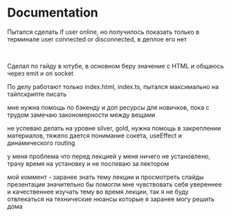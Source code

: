 <h1>Documentation</h1>
<p>Пытался сделать if user online, но получилось показать только в терминале user connected or disconnected, в деплое его нет</p> <br>
<p>Сделал по гайду в ютубе, в основном беру значение с HTML и общаюсь через emit и on socket</p>
<p>По делу работают только index.html, index.ts, пытался максимально на тайпскрипте писать</p>
<p>мне нужна помощь по бэкенду и доп ресурсы для новичков, пока с трудом замечаю закономерности между вещами</p>
<p>не успеваю делать на уровне silver, gold, нужна помощь в закреплении материалов, тяжело дается понимание сокета, useEffect и динамического routing</p>
<p>у меня проблема что перед лекцией у меня ничего не установлено, трачу время на установку и не поспеваю за лектором</p>
<p>мой коммент - заранее знать тему лекции и просмотреть слайды презентации значительно бы помогли мне чувствовать себя увереннее и качественнее изучать тему во время лекции, так я не буду отвлекаться на технические нюансы которые я заранее могу решить дома</p>
